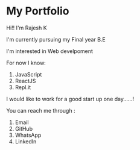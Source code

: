 # My Portfolio

Hi!! I'm Rajesh K

I'm currently pursuing my Final year B.E

I'm interested in Web develpoment

For now I know:
1. JavaScript
1. ReactJS
1. Repl.it

I would like to work for a good start up one day......!

You can reach me through :
1. Email
2. GitHub
3. WhatsApp
4. LinkedIn